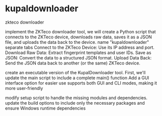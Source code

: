# kupaldownloader
zkteco downloader

implement the ZKTeco downloader tool, we will create a Python script that connects to the ZKTeco device, downloads raw data, saves it as a JSON file, and uploads the data back to the device. 
name "kupaldownloader"
separate tabs
Connect to the ZKTeco Device: 
Use its IP address and port. 
Download Raw Data: Extract fingerprint templates and user IDs. 
Save as JSON: Convert the data to a structured JSON format. 
Upload Data Back: Send the JSON data back to another (or the same) ZKTeco device.

create an executable version of the KupalDownloader tool.
First, we'll update the main script to include a complete main() function
Add a GUI interface option for easier use
supports both GUI and CLI modes, making it more user-friendly

modify setup script to handle the missing modules and dependencies. update the build options to include only the necessary packages and ensure Windows runtime dependencies

